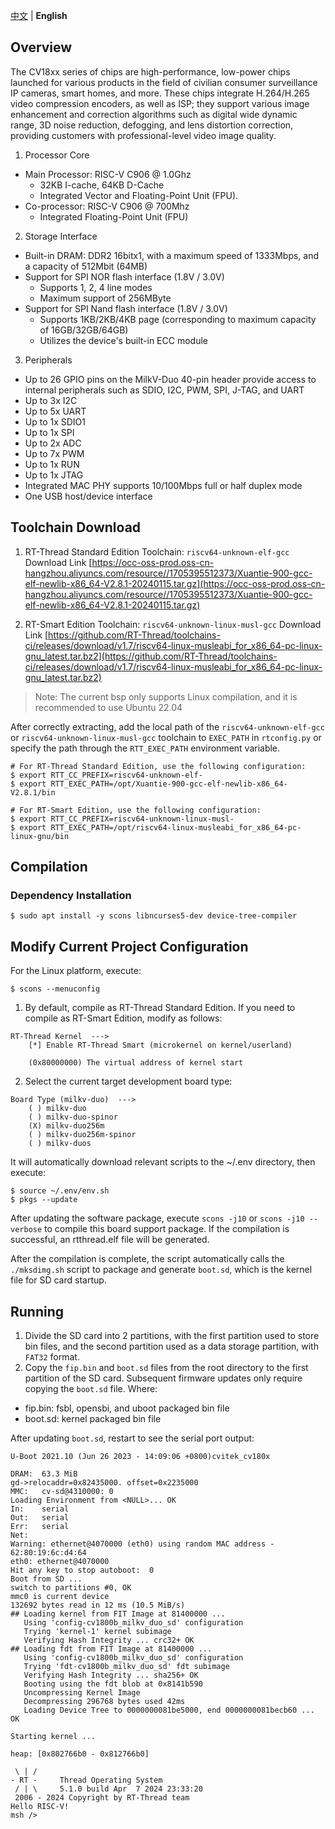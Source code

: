 [中文](README.md) | **English** 

## Overview
The CV18xx series of chips are high-performance, low-power chips launched for various products in the field of civilian consumer surveillance IP cameras, smart homes, and more. These chips integrate H.264/H.265 video compression encoders, as well as ISP; they support various image enhancement and correction algorithms such as digital wide dynamic range, 3D noise reduction, defogging, and lens distortion correction, providing customers with professional-level video image quality.

1. Processor Core
- Main Processor: RISC-V C906 @ 1.0Ghz
  - 32KB I-cache, 64KB D-Cache
  - Integrated Vector and Floating-Point Unit (FPU).
- Co-processor: RISC-V C906 @ 700Mhz
  - Integrated Floating-Point Unit (FPU)

2. Storage Interface
- Built-in DRAM: DDR2 16bitx1, with a maximum speed of 1333Mbps, and a capacity of 512Mbit (64MB)
- Support for SPI NOR flash interface (1.8V / 3.0V)
  - Supports 1, 2, 4 line modes
  - Maximum support of 256MByte
- Support for SPI Nand flash interface (1.8V / 3.0V)
  - Supports 1KB/2KB/4KB page (corresponding to maximum capacity of 16GB/32GB/64GB)
  - Utilizes the device's built-in ECC module

3. Peripherals
- Up to 26 GPIO pins on the MilkV-Duo 40-pin header provide access to internal peripherals such as SDIO, I2C, PWM, SPI, J-TAG, and UART
- Up to 3x I2C
- Up to 5x UART
- Up to 1x SDIO1
- Up to 1x SPI
- Up to 2x ADC
- Up to 7x PWM
- Up to 1x RUN
- Up to 1x JTAG
- Integrated MAC PHY supports 10/100Mbps full or half duplex mode
- One USB host/device interface

## Toolchain Download
1. RT-Thread Standard Edition Toolchain: `riscv64-unknown-elf-gcc` Download Link [https://occ-oss-prod.oss-cn-hangzhou.aliyuncs.com/resource//1705395512373/Xuantie-900-gcc-elf-newlib-x86_64-V2.8.1-20240115.tar.gz](https://occ-oss-prod.oss-cn-hangzhou.aliyuncs.com/resource//1705395512373/Xuantie-900-gcc-elf-newlib-x86_64-V2.8.1-20240115.tar.gz)

2. RT-Smart Edition Toolchain: `riscv64-unknown-linux-musl-gcc` Download Link [https://github.com/RT-Thread/toolchains-ci/releases/download/v1.7/riscv64-linux-musleabi_for_x86_64-pc-linux-gnu_latest.tar.bz2](https://github.com/RT-Thread/toolchains-ci/releases/download/v1.7/riscv64-linux-musleabi_for_x86_64-pc-linux-gnu_latest.tar.bz2)

> Note:
The current bsp only supports Linux compilation, and it is recommended to use Ubuntu 22.04

After correctly extracting, add the local path of the `riscv64-unknown-elf-gcc` or `riscv64-unknown-linux-musl-gcc` toolchain to `EXEC_PATH` in `rtconfig.py` or specify the path through the `RTT_EXEC_PATH` environment variable.

```shell
# For RT-Thread Standard Edition, use the following configuration:
$ export RTT_CC_PREFIX=riscv64-unknown-elf-
$ export RTT_EXEC_PATH=/opt/Xuantie-900-gcc-elf-newlib-x86_64-V2.8.1/bin

# For RT-Smart Edition, use the following configuration:
$ export RTT_CC_PREFIX=riscv64-unknown-linux-musl-
$ export RTT_EXEC_PATH=/opt/riscv64-linux-musleabi_for_x86_64-pc-linux-gnu/bin
```

## Compilation

### Dependency Installation
```shell
$ sudo apt install -y scons libncurses5-dev device-tree-compiler
```

## Modify Current Project Configuration

For the Linux platform, execute:
```shell
$ scons --menuconfig
```

1. By default, compile as RT-Thread Standard Edition. If you need to compile as RT-Smart Edition, modify as follows:
```shell
RT-Thread Kernel  --->
    [*] Enable RT-Thread Smart (microkernel on kernel/userland)

    (0x80000000) The virtual address of kernel start
```

2. Select the current target development board type:
```shell
Board Type (milkv-duo)  --->
    ( ) milkv-duo
    ( ) milkv-duo-spinor
    (X) milkv-duo256m
    ( ) milkv-duo256m-spinor
    ( ) milkv-duos
```

It will automatically download relevant scripts to the ~/.env directory, then execute:
```shell
$ source ~/.env/env.sh
$ pkgs --update
```
After updating the software package, execute `scons -j10` or `scons -j10 --verbose` to compile this board support package. If the compilation is successful, an rtthread.elf file will be generated.

After the compilation is complete, the script automatically calls the `./mksdimg.sh` script to package and generate `boot.sd`, which is the kernel file for SD card startup.

## Running
1. Divide the SD card into 2 partitions, with the first partition used to store bin files, and the second partition used as a data storage partition, with `FAT32` format.
2. Copy the `fip.bin` and `boot.sd` files from the root directory to the first partition of the SD card. Subsequent firmware updates only require copying the `boot.sd` file.
Where:
- fip.bin: fsbl, opensbi, and uboot packaged bin file
- boot.sd: kernel packaged bin file

After updating `boot.sd`, restart to see the serial port output:

```shell
U-Boot 2021.10 (Jun 26 2023 - 14:09:06 +0800)cvitek_cv180x

DRAM:  63.3 MiB
gd->relocaddr=0x82435000. offset=0x2235000
MMC:   cv-sd@4310000: 0
Loading Environment from <NULL>... OK
In:    serial
Out:   serial
Err:   serial
Net:
Warning: ethernet@4070000 (eth0) using random MAC address - 62:80:19:6c:d4:64
eth0: ethernet@4070000
Hit any key to stop autoboot:  0
Boot from SD ...
switch to partitions #0, OK
mmc0 is current device
132692 bytes read in 12 ms (10.5 MiB/s)
## Loading kernel from FIT Image at 81400000 ...
   Using 'config-cv1800b_milkv_duo_sd' configuration
   Trying 'kernel-1' kernel subimage
   Verifying Hash Integrity ... crc32+ OK
## Loading fdt from FIT Image at 81400000 ...
   Using 'config-cv1800b_milkv_duo_sd' configuration
   Trying 'fdt-cv1800b_milkv_duo_sd' fdt subimage
   Verifying Hash Integrity ... sha256+ OK
   Booting using the fdt blob at 0x8141b590
   Uncompressing Kernel Image
   Decompressing 296768 bytes used 42ms
   Loading Device Tree to 0000000081be5000, end 0000000081becb60 ... OK

Starting kernel ...

heap: [0x802766b0 - 0x812766b0]

 \ | /
- RT -     Thread Operating System
 / | \     5.1.0 build Apr  7 2024 23:33:20
 2006 - 2024 Copyright by RT-Thread team
Hello RISC-V!
msh />
```